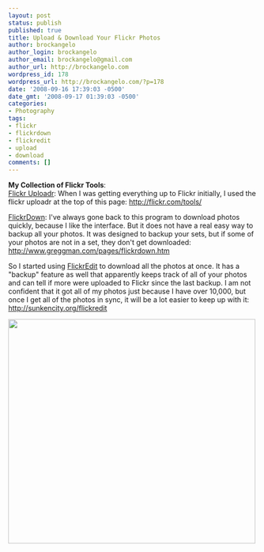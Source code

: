 ```yaml
---
layout: post
status: publish
published: true
title: Upload & Download Your Flickr Photos
author: brockangelo
author_login: brockangelo
author_email: brockangelo@gmail.com
author_url: http://brockangelo.com
wordpress_id: 178
wordpress_url: http://brockangelo.com/?p=178
date: '2008-09-16 17:39:03 -0500'
date_gmt: '2008-09-17 01:39:03 -0500'
categories:
- Photography
tags:
- flickr
- flickrdown
- flickredit
- upload
- download
comments: []
---
```

<p><strong>My Collection of Flickr Tools</strong>: <br />
<a href="http://flickr.com/tools/">Flickr Uploadr</a>: When I was getting everything up to Flickr initially, I used the flickr uploadr at the top of this page: <a href="http://flickr.com/tools/">http://flickr.com/tools/</a></p>
<p><a href="http://www.greggman.com/pages/flickrdown.htm">FlickrDown</a>: I've always gone back to this program to download photos quickly, because I like the interface. But it does not have a real easy way to backup all your photos. It was designed to backup your sets, but if some of your photos are not in a set, they don't get downloaded: <a href="http://www.greggman.com/pages/flickrdown.htm">http://www.greggman.com/pages/flickrdown.htm</a></p>
<p>So I started using <a href="http://sunkencity.org/flickredit">FlickrEdit</a> to download all the photos at once. It has a "backup" feature as well that apparently keeps track of all of your photos and can tell if more were uploaded to Flickr since the last backup. I am not confident that it got all of my photos just because I have over 10,000, but once I get all of the photos in sync, it will be a lot easier to keep up with it: <a href="http://sunkencity.org/flickredit">http://sunkencity.org/flickredit</a></p>
<p><img src="http://brockangelo.com/wp-content/uploads/2008/09/flickredit.jpg" alt="" title="flickredit" width="500" height="454" class="aligncenter size-full wp-image-180" /></p>
